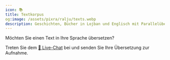 ```yaml
---
icon: 📚 
title: Textkorpus
og:image: /assets/pixra/ralju/texts.webp
description: Geschichten, Bücher in Lojban und Englisch mit Parallelübersetzung 
---
```


Möchten Sie einen Text in Ihre Sprache übersetzen?

Treten Sie dem <a href="/de/articles/live_chat">💬 Live-Chat</a> bei und senden Sie Ihre Übersetzung zur Aufnahme.

<!-- export const TEXT_preface = `Drücken Sie auf die Schaltflächen, um die Spalte in der gewählten Sprache auszublenden.<br />Möchten Sie einen Text in Ihre Sprache übersetzen?<br/>Treten Sie dem <a href="${discordChatUrl}">💬 Live-Chat</a> bei und senden Sie Ihre Übersetzung zur Aufnahme.<br/><a href="/texts/"><button class="rounded drop-shadow bg-deep-orange-300 hover:bg-deep-orange-400 focus:bg-deep-orange-400 text-white leading-normal select-none py-2 px-4">🔙 Alle Texte</button></a>`; -->